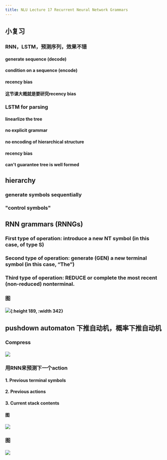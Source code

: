 ```yaml
---
title: NLU Lecture 17 Recurrent Neural Network Grammars
---
```


## 小复习
### RNN，LSTM，预测序列，效果不错
#### generate sequence (decode)
#### condition on a sequence (encode)
#### recency bias
#### 这节课大概就是要研究recency bias
### LSTM for parsing
#### linearlize the tree
#### no explicit grammar
#### no encoding of hierarchical structure
#### recency bias
#### can't guarantee tree is well formed
## hierarchy
### generate symbols sequentially
### "control symbols"
## RNN grammars (RNNGs)
### **First** type of operation: introduce a new **NT symbol** (in this case, of type S)
### **Second** type of operation: generate (GEN) a new **terminal symbol** (in this case, “The”)
### **Third** type of operation: **REDUCE** or complete the most recent (non-reduced) nonterminal.
### 图
#### ![](https://gitee.com/zhang-weijian-97/pic-go-bed/raw/master/assets/20210302211624.png){:height 189, :width 342}
## pushdown automaton 下推自动机，概率下推自动机
### Compress
#### ![](https://gitee.com/zhang-weijian-97/pic-go-bed/raw/master/assets/20210302211941.png)
### 用RNN来预测下一个action
#### 1. Previous terminal symbols
#### 2. Previous actions
#### 3. Current stack contents
#### 图
##### ![](https://gitee.com/zhang-weijian-97/pic-go-bed/raw/master/assets/20210302212030.png)
### 图
#### ![](https://gitee.com/zhang-weijian-97/pic-go-bed/raw/master/assets/20210302211852.png)
####
